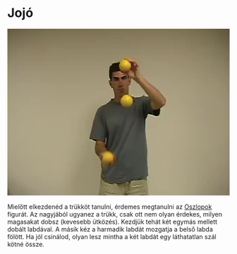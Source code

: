 # Jojó

![yo-yo](/site/videos/poster/yo-yo.jpg)

Mielőtt elkezdenéd a trükköt tanulni, érdemes megtanulni az [Oszlopok](oszlopok.md) figurát. Az nagyjából ugyanez a trükk, csak ott nem olyan érdekes, milyen magasakat dobsz	(kevesebb ütközés). Kezdjük tehát két egymás mellett dobált labdával. A másik kéz a harmadik labdát mozgatja a belső labda fölött. Ha jól csinálod, olyan lesz mintha a két labdát egy láthatatlan szál kötné össze.


